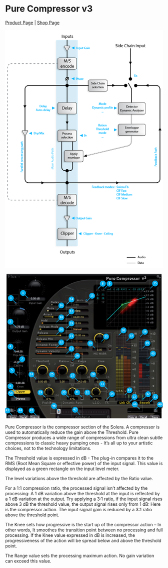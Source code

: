 # Pure Compressor v3
[Product Page](https://www.flux.audio/project/pure-compressor/) 
| [Shop Page](https://shop.flux.audio/en_US/products/pure-compressor)

![](/include/pure-comp_01.PNG)

![](/include/pure-comp_02.PNG)

Pure Compressor is the compressor section of the Solera. A compressor is used to automatically reduce the gain
above the Threshold. Pure Compressor produces a wide range of compressions from ultra clean subtle compressions to classic heavy pumping ones - It’s all up to your artistic choices, not to the technology limitations.

The Threshold value is expressed in dB - The plug-in compares it to the RMS (Root Mean Square or effective power)
of the input signal. This value is displayed as a green rectangle on the input level meter.

The level variations above the threshold are affected by the Ratio value.

For a 1:1 compression ratio, the processed signal isn’t affected by the processing: A 1 dB variation above the threshold at the input is reflected by a 1 dB variation at the output. Try applying a 3:1 ratio, if the input signal rises above 3
dB the threshold value, the output signal rises only from 1 dB: Here is the compressor action. The input signal gain
is reduced by a 3:1 ratio above the threshold point.

The Knee sets how progressive is the start up of the compressor action – In other words, It smoothes the transition
point between no processing and full processing. If the Knee value expressed in dB is increased, the progressiveness of the action will be spread below and above the threshold point.

The Range value sets the processing maximum action. No gain variation can exceed this value.
